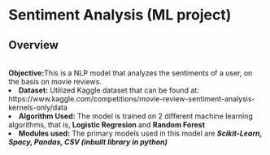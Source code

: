 <h1> Sentiment Analysis (ML project) </h1>
        <p><h2><strong>Overview</strong></h2><br
          <li><strong>Objective:</strong>This is a NLP model that analyzes the sentiments of a user, on the basis on movie reviews.</li>
        <li><strong>Dataset:</strong> Utilized Kaggle dataset that can be found at: https://www.kaggle.com/competitions/movie-review-sentiment-analysis-kernels-only/data </li>
        <li><strong>Algorithm Used:</strong> The model is trained on 2 different machine learning algorithms, that is,  <b> Logistic Regresion </b> and  <b> Random Forest </b></li>
        <li><strong>Modules used:</strong> The primary models used in this model are <b><i> Scikit-Learn, Spacy, Pandas, CSV (inbuilt library in python) </i></b> </li></p>
